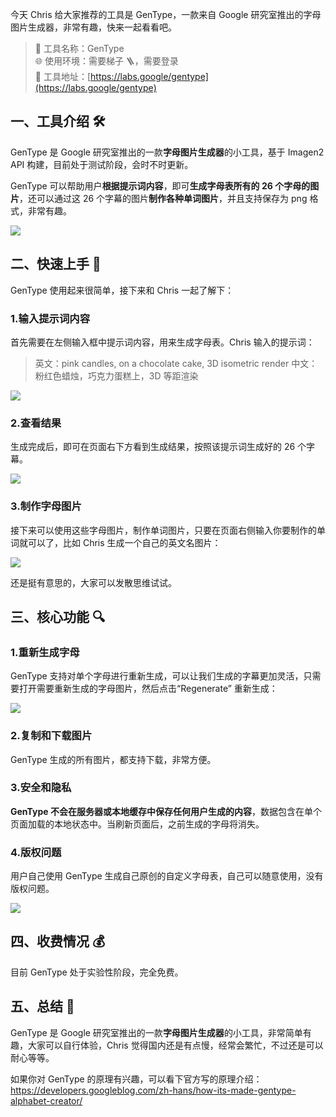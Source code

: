 今天 Chris 给大家推荐的工具是 GenType，一款来自 Google 研究室推出的字母图片生成器，非常有趣，快来一起看看吧。

> 🌟 工具名称：GenType  
> 🌐 使用环境：需要梯子 🪜，需要登录  
> 🔗 工具地址：[https://labs.google/gentype](https://labs.google/gentype)

## 一、工具介绍 🛠️

GenType 是 Google 研究室推出的一款**字母图片生成器**的小工具，基于 Imagen2 API 构建，目前处于测试阶段，会时不时更新。

GenType 可以帮助用户**根据提示词内容**，即可**生成字母表所有的 26 个字母的图片**，还可以通过这 26 个字幕的图片**制作各种单词图片**，并且支持保存为 png 格式，非常有趣。

![](https://cdn.nlark.com/yuque/0/2024/png/186051/1719843984711-0d979ada-30c7-4abc-afe1-5b61a9e9572f.png#averageHue=%23e3e8f0&clientId=u4bff5544-1c04-4&from=paste&height=1816&id=u673cc2b5&originHeight=1816&originWidth=3328&originalType=binary&ratio=1&rotation=0&showTitle=false&size=1719150&status=done&style=none&taskId=ub7d245b0-1f85-4fa7-8376-b816d259350&title=&width=3328)

## 二、快速上手 🚀

GenType 使用起来很简单，接下来和 Chris 一起了解下：

### 1.输入提示词内容

首先需要在左侧输入框中提示词内容，用来生成字母表。Chris 输入的提示词：

> 英文：pink candles, on a chocolate cake, 3D isometric render
> 中文：粉红色蜡烛，巧克力蛋糕上，3D 等距渲染

![](https://cdn.nlark.com/yuque/0/2024/png/186051/1719844986594-46bf12c4-761e-4b3b-a6e9-7a132011ed5d.png#averageHue=%23ebf1f5&clientId=u4bff5544-1c04-4&from=paste&height=1882&id=u9190fee4&originHeight=1882&originWidth=3578&originalType=binary&ratio=1&rotation=0&showTitle=false&size=1420274&status=done&style=none&taskId=u0daffd36-8555-4e7c-a26d-d872768281d&title=&width=3578)

### 2.查看结果

生成完成后，即可在页面右下方看到生成结果，按照该提示词生成好的 26 个字幕。

![](https://cdn.nlark.com/yuque/0/2024/png/186051/1719845106481-04690dce-3387-4aba-98af-151863e40f1a.png#averageHue=%23abd0cd&clientId=u4bff5544-1c04-4&from=paste&height=1872&id=u533ffe1a&originHeight=1872&originWidth=3568&originalType=binary&ratio=1&rotation=0&showTitle=false&size=4576983&status=done&style=none&taskId=u4c439eb2-e3c5-4c2f-9573-332c65d853e&title=&width=3568)

### 3.制作字母图片

接下来可以使用这些字母图片，制作单词图片，只要在页面右侧输入你要制作的单词就可以了，比如 Chris 生成一个自己的英文名图片：

![](https://cdn.nlark.com/yuque/0/2024/png/186051/1719845315363-cd6ceeca-42b8-4218-b445-232b57d1438c.png#averageHue=%23ecf2f4&clientId=u4bff5544-1c04-4&from=paste&height=1888&id=ucebef939&originHeight=1888&originWidth=3586&originalType=binary&ratio=1&rotation=0&showTitle=false&size=2437595&status=done&style=none&taskId=udfc71606-ed76-4924-9d9d-14a3743f8bb&title=&width=3586)

还是挺有意思的，大家可以发散思维试试。

## 三、核心功能 🔍

### 1.重新生成字母

GenType 支持对单个字母进行重新生成，可以让我们生成的字幕更加灵活，只需要打开需要重新生成的字母图片，然后点击“Regenerate” 重新生成：

![](https://cdn.nlark.com/yuque/0/2024/png/186051/1719845843471-b726b9ca-ec10-4b91-b5dd-1980729b7938.png#averageHue=%2388a9a5&clientId=u4bff5544-1c04-4&from=paste&height=1832&id=u391e54bf&originHeight=1832&originWidth=3514&originalType=binary&ratio=1&rotation=0&showTitle=false&size=3362952&status=done&style=none&taskId=u78e92d03-c13e-4bc0-abba-c6aa2d27382&title=&width=3514)

### 2.复制和下载图片

GenType 生成的所有图片，都支持下载，非常方便。

### 3.安全和隐私

**GenType 不会在服务器或本地缓存中保存任何用户生成的内容**，数据包含在单个页面加载的本地状态中。当刷新页面后，之前生成的字母将消失。

### 4.版权问题

用户自己使用 GenType 生成自己原创的自定义字母表，自己可以随意使用，没有版权问题。

![](https://cdn.nlark.com/yuque/0/2024/png/186051/1719846311863-2cdb0bd4-e1bd-406d-960d-6dc33db11443.png#averageHue=%23a5bcc3&clientId=u4bff5544-1c04-4&from=paste&height=795&id=u736946cd&originHeight=1590&originWidth=1756&originalType=binary&ratio=1&rotation=0&showTitle=false&size=1966455&status=done&style=none&taskId=u3dc1fdb2-cf7b-4f56-bfc4-0929b69d666&title=&width=878)

## 四、收费情况 💰

目前 GenType 处于实验性阶段，完全免费。

## 五、总结 📝

GenType 是 Google 研究室推出的一款**字母图片生成器**的小工具，非常简单有趣，大家可以自行体验，Chris 觉得国内还是有点慢，经常会繁忙，不过还是可以耐心等等。

如果你对 GenType 的原理有兴趣，可以看下官方写的原理介绍：https://developers.googleblog.com/zh-hans/how-its-made-gentype-alphabet-creator/
